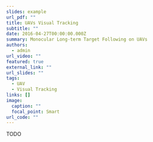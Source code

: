 ```yaml
---
slides: example
url_pdf: ""
title: UAVs Visual Tracking
subtitle: ""
date: 2016-04-27T00:00:00.000Z
summary: Monocular Long-term Target Following on UAVs
authors:
  - admin
url_video: ""
featured: true
external_link: ""
url_slides: ""
tags:
  - UAV
  - Visual Tracking
links: []
image:
  caption: ""
  focal_point: Smart
url_code: ""
---
```


TODO